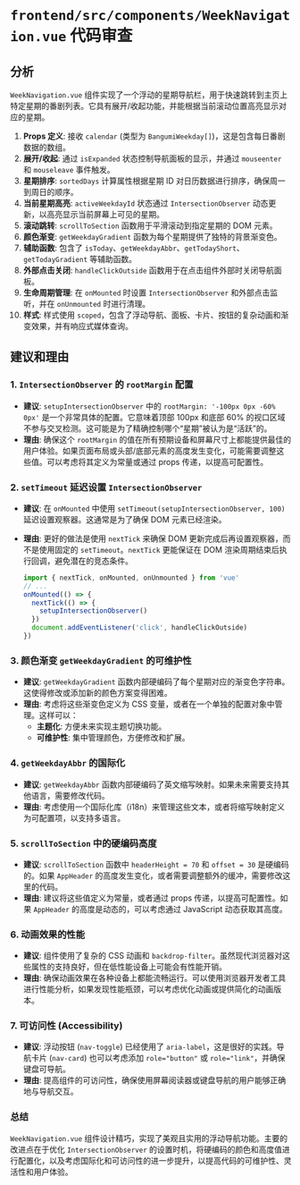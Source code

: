 # `frontend/src/components/WeekNavigation.vue` 代码审查

## 分析

`WeekNavigation.vue` 组件实现了一个浮动的星期导航栏，用于快速跳转到主页上特定星期的番剧列表。它具有展开/收起功能，并能根据当前滚动位置高亮显示对应的星期。

1.  **Props 定义**: 接收 `calendar` (类型为 `BangumiWeekday[]`)，这是包含每日番剧数据的数组。
2.  **展开/收起**: 通过 `isExpanded` 状态控制导航面板的显示，并通过 `mouseenter` 和 `mouseleave` 事件触发。
3.  **星期排序**: `sortedDays` 计算属性根据星期 ID 对日历数据进行排序，确保周一到周日的顺序。
4.  **当前星期高亮**: `activeWeekdayId` 状态通过 `IntersectionObserver` 动态更新，以高亮显示当前屏幕上可见的星期。
5.  **滚动跳转**: `scrollToSection` 函数用于平滑滚动到指定星期的 DOM 元素。
6.  **颜色渐变**: `getWeekdayGradient` 函数为每个星期提供了独特的背景渐变色。
7.  **辅助函数**: 包含了 `isToday`、`getWeekdayAbbr`、`getTodayShort`、`getTodayGradient` 等辅助函数。
8.  **外部点击关闭**: `handleClickOutside` 函数用于在点击组件外部时关闭导航面板。
9.  **生命周期管理**: 在 `onMounted` 时设置 `IntersectionObserver` 和外部点击监听，并在 `onUnmounted` 时进行清理。
10. **样式**: 样式使用 `scoped`，包含了浮动导航、面板、卡片、按钮的复杂动画和渐变效果，并有响应式媒体查询。

## 建议和理由

### 1. `IntersectionObserver` 的 `rootMargin` 配置

*   **建议**: `setupIntersectionObserver` 中的 `rootMargin: '-100px 0px -60% 0px'` 是一个非常具体的配置。它意味着顶部 100px 和底部 60% 的视口区域不参与交叉检测。这可能是为了精确控制哪个“星期”被认为是“活跃”的。
*   **理由**: 确保这个 `rootMargin` 的值在所有预期设备和屏幕尺寸上都能提供最佳的用户体验。如果页面布局或头部/底部元素的高度发生变化，可能需要调整这些值。可以考虑将其定义为常量或通过 props 传递，以提高可配置性。

### 2. `setTimeout` 延迟设置 `IntersectionObserver`

*   **建议**: 在 `onMounted` 中使用 `setTimeout(setupIntersectionObserver, 100)` 延迟设置观察器。这通常是为了确保 DOM 元素已经渲染。
*   **理由**: 更好的做法是使用 `nextTick` 来确保 DOM 更新完成后再设置观察器，而不是使用固定的 `setTimeout`。`nextTick` 更能保证在 DOM 渲染周期结束后执行回调，避免潜在的竞态条件。

    ```typescript
    import { nextTick, onMounted, onUnmounted } from 'vue'
    // ...
    onMounted(() => {
      nextTick(() => {
        setupIntersectionObserver()
      })
      document.addEventListener('click', handleClickOutside)
    })
    ```

### 3. 颜色渐变 `getWeekdayGradient` 的可维护性

*   **建议**: `getWeekdayGradient` 函数内部硬编码了每个星期对应的渐变色字符串。这使得修改或添加新的颜色方案变得困难。
*   **理由**: 考虑将这些渐变色定义为 CSS 变量，或者在一个单独的配置对象中管理。这样可以：
    *   **主题化**: 方便未来实现主题切换功能。
    *   **可维护性**: 集中管理颜色，方便修改和扩展。

### 4. `getWeekdayAbbr` 的国际化

*   **建议**: `getWeekdayAbbr` 函数内部硬编码了英文缩写映射。如果未来需要支持其他语言，需要修改代码。
*   **理由**: 考虑使用一个国际化库（i18n）来管理这些文本，或者将缩写映射定义为可配置项，以支持多语言。

### 5. `scrollToSection` 中的硬编码高度

*   **建议**: `scrollToSection` 函数中 `headerHeight = 70` 和 `offset = 30` 是硬编码的。如果 `AppHeader` 的高度发生变化，或者需要调整额外的缓冲，需要修改这里的代码。
*   **理由**: 建议将这些值定义为常量，或者通过 props 传递，以提高可配置性。如果 `AppHeader` 的高度是动态的，可以考虑通过 JavaScript 动态获取其高度。

### 6. 动画效果的性能

*   **建议**: 组件使用了复杂的 CSS 动画和 `backdrop-filter`。虽然现代浏览器对这些属性的支持良好，但在低性能设备上可能会有性能开销。
*   **理由**: 确保动画效果在各种设备上都能流畅运行。可以使用浏览器开发者工具进行性能分析，如果发现性能瓶颈，可以考虑优化动画或提供简化的动画版本。

### 7. 可访问性 (Accessibility)

*   **建议**: 浮动按钮 (`nav-toggle`) 已经使用了 `aria-label`，这是很好的实践。导航卡片 (`nav-card`) 也可以考虑添加 `role="button"` 或 `role="link"`，并确保键盘可导航。
*   **理由**: 提高组件的可访问性，确保使用屏幕阅读器或键盘导航的用户能够正确地与导航交互。

### 总结

`WeekNavigation.vue` 组件设计精巧，实现了美观且实用的浮动导航功能。主要的改进点在于优化 `IntersectionObserver` 的设置时机，将硬编码的颜色和高度值进行配置化，以及考虑国际化和可访问性的进一步提升，以提高代码的可维护性、灵活性和用户体验。
